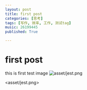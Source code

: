 ```yaml
---
layout: post
title: first post
categories: [思考]
tags: [写作, 效率, 工作, 测试tag]
music: 26199445
published: True

---
```


# first post
this is first
test image 
![asset/jest.png](asset/jest.png)
 
<asset/jest.png>
